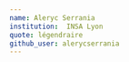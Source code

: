 ```yaml
---
name: Aleryc Serrania
institution:  INSA Lyon
quote: légendraire
github_user: alerycserrania
---
```

